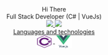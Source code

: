 <div align="center">
 Hi There 
</div>

<div align="center">
Full Stack Developer (C# | VueJs)
 <br>
 </div>
 
<div align="center">
<a href="https://github.com/JhonathanLemos">
<img height="180em" src="https://github-readme-stats.vercel.app/api/top-langs/?username=JhonathanLemos&layout=compact&langs_count=7&theme=dracula"/>
<img height="180em" src="https://github-readme-stats.vercel.app/api?username=JhonathanLemos&show_icons=true&theme=dracula&include_all_commits=true&count_private=true"/>
 <br>
</div>
 
 

 
 <div align="center">
  Languages and technologies
  <br>
<div>
  
 
 <div align="center">
  <img align="center" alt="" height="30" width="40" src="https://github.com/devicons/devicon/blob/master/icons/csharp/csharp-line.svg">
    <img align="center" alt="" height="30" width="40" src="https://github.com/devicons/devicon/blob/master/icons/vuejs/vuejs-original-wordmark.svg">
  <div>

 


